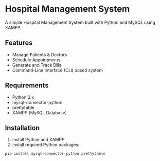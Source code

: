# Hospital Management System

A simple Hospital Management System built with Python and MySQL using XAMPP.

## Features

- Manage Patients & Doctors
- Schedule Appointments
- Generate and Track Bills
- Command-Line Interface (CLI) based system

## Requirements

- Python 3.x
- mysql-connector-python
- prettytable
- XAMPP (MySQL Database)

## Installation

1. Install Python and XAMPP
2. Install required Python packages:

```bash
pip install mysql-connector-python prettytable
```
